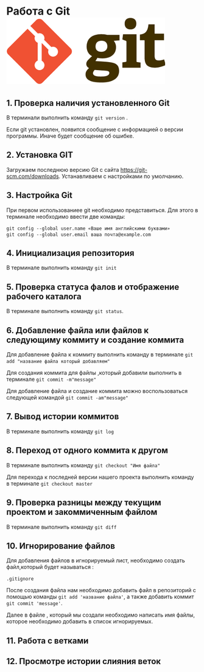# Работа с Git      ![лого Git](/images/git.png)
## 1. Проверка наличия установленного Git
В терминали выполнить команду `git version` .

Если git установлен, появится сообщение с информацией о версии программы. Иначе будет сообщение об ошибке.

## 2. Установка GIT
Загружаем последнюю версию Git  с сайта https://git-scm.com/downloads.
Устанавливаем с настройками по умолчанию.

## 3. Настройка Git

При первом использованиее git необходимо представиться. Для этого в терминале необходимо ввести две команды:
```
git config --global user.name «Ваше имя английскими буквами»
git config --global user.email ваша почта@example.com
```
## 4. Инициализация репозитория 

В терминале выполнить команду `git init`

## 5. Проверка статуса фалов и отображение рабочего каталога

В терминале выполнить команду  `git status`.

## 6. Добавление файла или файлов к следующиму коммиту и создание коммита

Для добавление файла к коммиту выполнить команду в терминале `git add "название файла который добавляем"`

Для создания коммита для файлы ,который добавили выполнить в терминале `git commit -m"message"`

Для добавление файла и создание коммита можно воспользоваться следующей командой `git commit -am"message"`

## 7. Вывод истории коммитов

В терминале выполнить команду `git log`

## 8. Переход от одного коммита к другом

В терминале выполнить команду `git checkout "Имя файла"`

Для перехода к последней версии нашего проекта выполнить команду в терминале `git checkout master `

## 9. Проверка разницы между текущим проектом и закоммиченным файлом

В терминале выполнить команду `git diff`

## 10. Игнорирование файлов

Для добавления файлов в игнорируемый лист, необходимо создать файл,который будет называться :
```
.gitignore
```
После создания файла нам необходимо добавить файл в репозиторий с помощью команды
`git add 'название файла'`, а также добавить коммит `git commit 'message'`.

Далее в файле , который мы создали необходимо написать имя файлы, которое необходимо добавить в список игнорируемых.

## 11. Работа с ветками

## 12. Просмотре истории слияния веток
